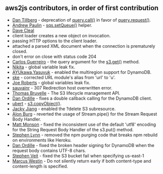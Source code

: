 ## aws2js contributors, in order of first contribution

 * [Dan Tillberg](https://github.com/tillberg) - deprecation of [query.call()](https://github.com/SaltwaterC/aws2js/wiki/query.call%28%29) in favor of [query.request()](https://github.com/SaltwaterC/aws2js/wiki/query.request%28%29).
 * [Andrew Paulin](https://github.com/ConstantineXVI) - [sqs.setQueue()](https://github.com/SaltwaterC/aws2js/wiki/sqs.setQueue%28%29) helper.
 * [Dave Cleal](https://github.com/dcleal)
  * client loader creates a new object on invocation.
  * passing HTTP options to the client loader.
  * attached a parsed XML document when the connection is prematurely closed.
  * don't error on close with status code 204
 * [Carlos Guerreiro](http://perceptiveconstructs.com/) - the query argument for the [s3.get()](https://github.com/SaltwaterC/aws2js/wiki/s3.get%28%29) method.
 * [Nikita](https://github.com/nab) - global variable leak fix.
 * [AYUkawa,Yasuyuk](https://github.com/toomore-such) - enabled the multiregion support for DynamoDB.
 * [ske](https://github.com/ske) - corrected URL module's alias from 'url' to 'u'.
 * [Joe Roberts](https://github.com/zefer) - global variables leak fix.
 * [sauvainr](https://github.com/sauvainr) - 307 Redirection host overwritten error.
 * [Thomas Bruyelle](https://github.com/tbruyelle) - The S3 lifecycle management API.
 * [Dan Ordille](https://github.com/dordille) - fixes a double callback calling for the DynamoDB client.
 * [ubert](https://github.com/ubert) - [s3.copyObject()](https://github.com/SaltwaterC/aws2js/wiki/s3.copyObject%28%29).
 * [Jacky Jiang](https://github.com/t83714) - enabled the ?delete S3 subresource.
 * [Alon Burg](http://burg-alon.9folds.com/) - reverted the usage of Stream.pipe() for the Stream Request Body Handler.
 * [Matt Monson](https://github.com/mattmonson) - fixed the inconsistent use of the default 'utf8' encoding for the String Request Body Handler of the s3.put() method.
 * [Stephen Lynn](https://github.com/lynns) - removed the npm purging code that breaks npm rebuild on environments like Heroku.
 * [Dan Ordille](https://github.com/dordille) - fixed the broken header signing for DynamoDB when the request body contains UTF-8 chars.
 * [Stephen Veit](http://stephen-veit.blogspot.com/) - fixed the S3 bucket fail when specifying us-east-1
 * [Marcus Westin](http://marcuswest.in/) - Do not silently return early if both content-type and content-length is specified.
